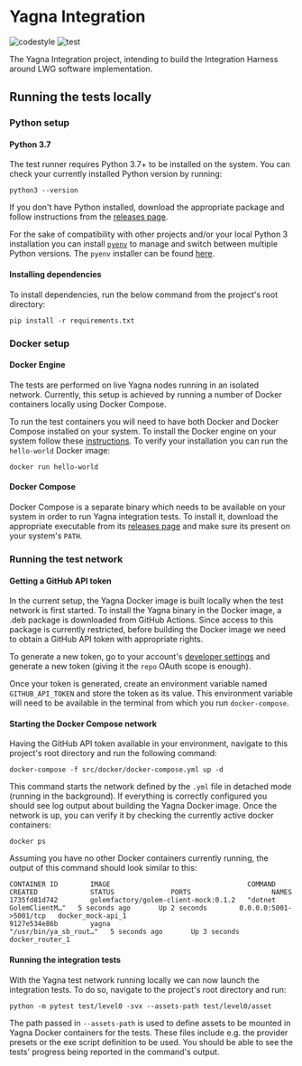 # Yagna Integration

![codestyle](https://github.com/golemfactory/yagna-integration/workflows/codestyle/badge.svg?event=push)
![test](https://github.com/golemfactory/yagna-integration/workflows/test/badge.svg?event=push)

The Yagna Integration project, intending to build the Integration Harness around LWG software implementation.

## Running the tests locally

### Python setup

#### Python 3.7
The test runner requires Python 3.7+ to be installed on the system. You can check your currently installed Python version by running:
```
python3 --version
``` 

If you don't have Python installed, download the appropriate package and follow instructions from the [releases page](https://www.python.org/downloads/).

For the sake of compatibility with other projects and/or your local Python 3 installation you can install [`pyenv`](https://github.com/pyenv/pyenv) to manage and switch between multiple Python versions. The `pyenv` installer can be found [here](https://github.com/pyenv/pyenv-installer).

#### Installing dependencies
To install dependencies, run the below command from the project's root directory:
```
pip install -r requirements.txt
```

### Docker setup

#### Docker Engine
The tests are performed on live Yagna nodes running in an isolated network. Currently, this setup is achieved by running a number of Docker containers locally using Docker Compose.

To run the test containers you will need to have both Docker and Docker Compose installed on your system. To install the Docker engine on your system follow these [instructions](https://docs.docker.com/engine/install/). To verify your installation you can run the `hello-world` Docker image:
```
docker run hello-world
```

#### Docker Compose
Docker Compose is a separate binary which needs to be available on your system in order to run Yagna integration tests. To install it, download the appropriate executable from its [releases page](https://github.com/docker/compose/releases) and make sure its present on your system's `PATH`.

### Running the test network

#### Getting a GitHub API token
In the current setup, the Yagna Docker image is built locally when the test network is first started. To install the Yagna binary in the Docker image, a .deb package is downloaded from GitHub Actions. Since access to this package is currently restricted, before building the Docker image we need to obtain a GitHub API token with appropriate rights.

To generate a new token, go to your account's [developer settings](https://github.com/settings/tokens) and generate a new token (giving it the `repo` OAuth scope is enough).

Once your token is generated, create an environment variable named `GITHUB_API_TOKEN` and store the token as its value. This environment variable will need to be available in the terminal from which you run `docker-compose`.

#### Starting the Docker Compose network
Having the GitHub API token available in your environment, navigate to this project's root directory and run the following command:
```
docker-compose -f src/docker/docker-compose.yml up -d
```

This command starts the network defined by the `.yml` file in detached mode (running in the background). If everything is correctly configured you should see log output about building the Yagna Docker image. Once the network is up, you can verify it by checking the currently active docker containers:
```
docker ps
```

Assuming you have no other Docker containers currently running, the output of this command should look similar to this:
```
CONTAINER ID        IMAGE                                  COMMAND                  CREATED             STATUS              PORTS                    NAMES
1735fd81d742        golemfactory/golem-client-mock:0.1.2   "dotnet GolemClientM…"   5 seconds ago       Up 2 seconds        0.0.0.0:5001->5001/tcp   docker_mock-api_1
9127e534e86b        yagna                                  "/usr/bin/ya_sb_rout…"   5 seconds ago       Up 3 seconds                                 docker_router_1
```

#### Running the integration tests
With the Yagna test network running locally we can now launch the integration tests. To do so, navigate to the project's root directory and run:
```
python -m pytest test/level0 -svx --assets-path test/level0/asset
```

The path passed in `--assets-path` is used to define assets to be mounted in Yagna Docker containers for the tests. These files include e.g. the provider presets or the exe script definition to be used.
You should be able to see the tests' progress being reported in the command's output.
